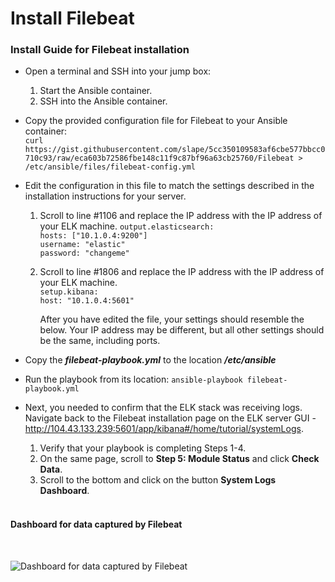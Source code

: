 # Install Filebeat


### Install Guide for Filebeat installation

- Open a terminal and SSH into your jump box:
  1. Start the Ansible container.
  2. SSH into the Ansible container.
  
- Copy the provided configuration file for Filebeat to your Ansible container:\
	`curl https://gist.githubusercontent.com/slape/5cc350109583af6cbe577bbcc0710c93/raw/eca603b72586fbe148c11f9c87bf96a63cb25760/Filebeat > /etc/ansible/files/filebeat-config.yml`

- Edit the configuration in this file to match the settings described in the installation instructions for your server.
  1. Scroll to line #1106 and replace the IP address with the IP address of your ELK machine.
     `output.elasticsearch:`\
       `hosts: ["10.1.0.4:9200"]`\
       `username: "elastic"`\
       `password: "changeme"`
     
  2. Scroll to line #1806 and replace the IP address with the IP address of your ELK machine.\
     `setup.kibana:`\
       `host: "10.1.0.4:5601"`
     
     After you have edited the file, your settings should resemble the below. Your IP address may be different, but all other settings should be the same,
including ports.

- Copy the ***filebeat-playbook.yml*** to the location ***/etc/ansible***

- Run the playbook from its location: `ansible-playbook filebeat-playbook.yml`

- Next, you needed to confirm that the ELK stack was receiving logs. Navigate back to the Filebeat installation page on the ELK server GUI - http://104.43.133.239:5601/app/kibana#/home/tutorial/systemLogs.
  1. Verify that your playbook is completing Steps 1-4.
  2. On the same page, scroll to **Step 5: Module Status** and click **Check Data**.
  3. Scroll to the bottom and click on the button **System Logs Dashboard**.
  
  <br />

#### Dashboard for data captured by Filebeat

<br />

![Dashboard for data captured by Filebeat](Screengrabs/Filebeat_Dashboard.JPG)

<br />
